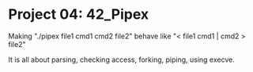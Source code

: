 # Project 04: 42_Pipex

Making "./pipex file1 cmd1 cmd2 file2" behave like  "&lt; file1 cmd1 | cmd2 > file2"

It is all about parsing, checking access, forking, piping, using execve.
